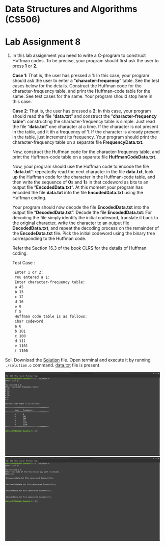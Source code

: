 # Data Structures and Algorithms (CS506)
# Lab Assignment 8  

1. In this lab assignment you need to write a C-program to construct Huffman codes. To be precise, your program should first ask the user to press **1** or **2**.

    **Case 1**: That is, the user has pressed a **1**: In this case, your program should ask the user to enter a “**character-frequency**” table. See the test cases below for the details.
Construct the Huffman code for the character-frequency table, and print the Huffman-code table for the same. See test cases for the same. Your program should stop here in this case.
    
    **Case 2**: That is, the user has pressed a **2**: In this case, your program should
    read the file “**data.txt**” and construct the “**character-frequency table**”: constructing the character-frequency table is simple. Just read the file “**data.txt**”
    one character at a time. If the character is not present in the table, add it ith a frequency of **1**. If the character is already present in the table, just
    increment its frequency. Your program should print the character-frequency table on a separate file **FrequencyData.txt**.
    
    Now, construct the Huffman code for the character-frequency table, and print the Huffman-code table on a separate file **HuffmanCodeData.txt**.
    
    Now, your program should use the Huffman code to encode the file “**data.txt**”: repeatedly read the next character in the file **data.txt**, look up the Huffman code for the character in the Huffman-code table, and then write the sequence of **0**s and **1**s in that codeword as bits to an output file “**EncodedData.txt**”. At this moment your program has encoded the file **data.txt** into the file **EncodedData.txt** using the Huffman coding. 
    
    Your program should now decode the file **EncodedData.txt** into the output file “**DecodedData.txt**”.
    Decode the file **EncodedData.txt**: For decoding the file simply identify the initial codeword, translate it back to the original character, write the character to an output file **DecodedData.txt**, and repeat the decoding process on the remainder of the **EncodeData.txt** file. Pick the initial codeword using the binary tree corresponding to the Huffman code. 

   Refer the Section 16.3 of the book CLRS for the details of Huffman coding.

    Test Case :
    
        Enter 1 or 2:
        You entered a 1:
        Enter character-frequency table:
        a 45
        b 13
        c 12
        d 16
        e 9
        f 5
        Huffman code table is as follows:
        Char codeword
        a 0
        b 101
        c 100
        d 111
        e 1101
        f 1100
        
 Sol. Download the [Solution](solution.o) file. Open terminal and execute it by running `./solution.o` command. [data.txt](data.txt) file is present.

   ![Output1a](output/solution1a.png)
   ![Output1b](output/solution1b.png)
